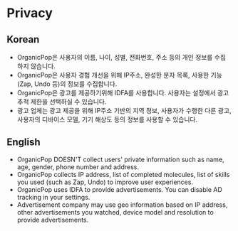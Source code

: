# Privacy
## Korean
 - OrganicPop은 사용자의 이름, 나이, 성별, 전화번호, 주소 등의 개인 정보를 수집하지 않습니다.
 - OrganicPop은 사용자 경험 개선을 위해 IP주소, 완성한 분자 목록, 사용한 기능 (Zap, Undo 등)의 정보를 수집합니다.
 - OrganicPop은 광고를 제공하기위해 IDFA를 사용합니다. 사용자는 설정에서 광고 추적 제한을 선택하실 수 있습니다.
 - 광고 업체는 광고 제공을 위해 IP주소 기반의 지역 정보, 사용자가 수행한 다른 광고, 사용자의 디바이스 모델, 기기 해상도 등의 정보를 사용할 수 있습니다.

## English
 - OrganicPop DOESN'T collect users' private information such as name, age, gender, phone number and address.
 - OrganicPop collects IP address, list of completed molecules, list of skills you used (such as Zap, Undo) to improve user experiences.
 - OrganicPop uses IDFA to provide advertisements. You can disable AD tracking in your settings.
 - Advertisement company may use geo information based on IP address, other advertisements you watched, device model and resolution to provide advertisements.

